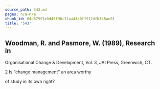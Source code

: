 ```yaml
---
source_path: 543.md
pages: n/a-n/a
chunk_id: 64d67995e0d45f98c32a443a0ff912dfb348ae01
title: '543'
---
```

## Woodman, R. and Pasmore, W. (1989), Research in

Organisational Change & Development, Vol. 3, JAI Press, Greenwich, CT.

2 Is “change management” an area worthy

of study in its own right?

